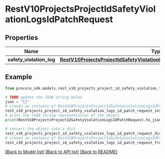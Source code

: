 # RestV10ProjectsProjectIdSafetyViolationLogsIdPatchRequest


## Properties

Name | Type | Description | Notes
------------ | ------------- | ------------- | -------------
**safety_violation_log** | [**RestV10ProjectsProjectIdSafetyViolationLogsIdPatchRequestSafetyViolationLog**](RestV10ProjectsProjectIdSafetyViolationLogsIdPatchRequestSafetyViolationLog.md) |  | 

## Example

```python
from procore_sdk.models.rest_v10_projects_project_id_safety_violation_logs_id_patch_request import RestV10ProjectsProjectIdSafetyViolationLogsIdPatchRequest

# TODO update the JSON string below
json = "{}"
# create an instance of RestV10ProjectsProjectIdSafetyViolationLogsIdPatchRequest from a JSON string
rest_v10_projects_project_id_safety_violation_logs_id_patch_request_instance = RestV10ProjectsProjectIdSafetyViolationLogsIdPatchRequest.from_json(json)
# print the JSON string representation of the object
print(RestV10ProjectsProjectIdSafetyViolationLogsIdPatchRequest.to_json())

# convert the object into a dict
rest_v10_projects_project_id_safety_violation_logs_id_patch_request_dict = rest_v10_projects_project_id_safety_violation_logs_id_patch_request_instance.to_dict()
# create an instance of RestV10ProjectsProjectIdSafetyViolationLogsIdPatchRequest from a dict
rest_v10_projects_project_id_safety_violation_logs_id_patch_request_from_dict = RestV10ProjectsProjectIdSafetyViolationLogsIdPatchRequest.from_dict(rest_v10_projects_project_id_safety_violation_logs_id_patch_request_dict)
```
[[Back to Model list]](../README.md#documentation-for-models) [[Back to API list]](../README.md#documentation-for-api-endpoints) [[Back to README]](../README.md)


